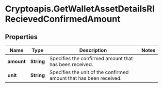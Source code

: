 # Cryptoapis.GetWalletAssetDetailsRIRecievedConfirmedAmount

## Properties

Name | Type | Description | Notes
------------ | ------------- | ------------- | -------------
**amount** | **String** | Specifies the confirmed amount that has been received. | 
**unit** | **String** | Specifies the unit of the confirmed amount that has been received. | 


